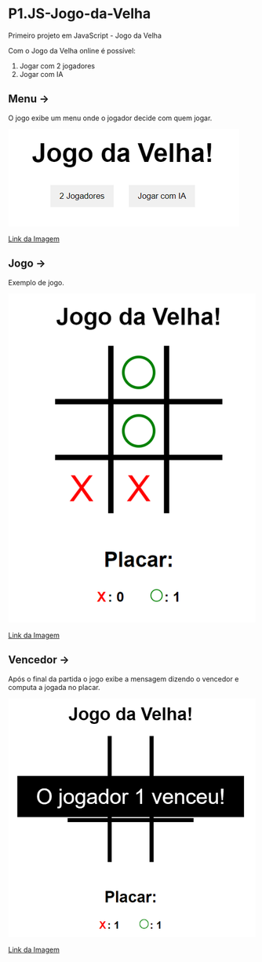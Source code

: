 # P1.JS-Jogo-da-Velha
Primeiro projeto em JavaScript - Jogo da Velha

Com o Jogo da Velha online é possível:
1. Jogar com 2 jogadores
2. Jogar com IA

## Menu ->

O jogo exibe um menu onde o jogador decide com quem jogar.

![](https://github.com/JulianaRosati/P1.JS-Jogo-da-Velha/blob/main/Menu.png)

[Link da Imagem](https://github.com/JulianaRosati/P1.JS-Jogo-da-Velha/blob/main/Menu.png)

## Jogo ->

Exemplo de jogo.

![](https://github.com/JulianaRosati/P1.JS-Jogo-da-Velha/blob/main/Jogo.png)

[Link da Imagem](https://github.com/JulianaRosati/P1.JS-Jogo-da-Velha/blob/main/Jogo.png)

## Vencedor ->

Após o final da partida o jogo exibe a mensagem dizendo o vencedor e computa a jogada no placar.

![](https://github.com/JulianaRosati/P1.JS-Jogo-da-Velha/blob/main/Vencedor.png)

[Link da Imagem](https://github.com/JulianaRosati/P1.JS-Jogo-da-Velha/blob/main/Vencedor.png)

